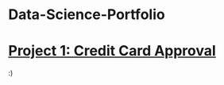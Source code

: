 # Data-Science-Portfolio
# [Project 1: Credit Card Approval](https://github.com/SamuelDS1/Data-Science-Portfolio/tree/main/Projects/Project%201:%20Employees%20Churn) 
:)
